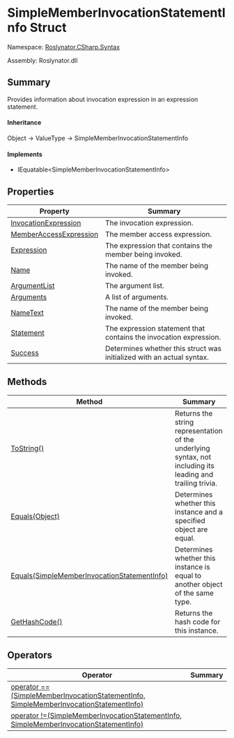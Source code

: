 # SimpleMemberInvocationStatementInfo Struct

Namespace: [Roslynator.CSharp.Syntax](../README.md)

Assembly: Roslynator\.dll

## Summary

Provides information about invocation expression in an expression statement\.

#### Inheritance

Object &#x2192; ValueType &#x2192; SimpleMemberInvocationStatementInfo

#### Implements

* IEquatable\<SimpleMemberInvocationStatementInfo>

## Properties

| Property| Summary|
| --- | --- |
| [InvocationExpression](InvocationExpression/README.md) | The invocation expression\. |
| [MemberAccessExpression](MemberAccessExpression/README.md) | The member access expression\. |
| [Expression](Expression/README.md) | The expression that contains the member being invoked\. |
| [Name](Name/README.md) | The name of the member being invoked\. |
| [ArgumentList](ArgumentList/README.md) | The argument list\. |
| [Arguments](Arguments/README.md) | A list of arguments\. |
| [NameText](NameText/README.md) | The name of the member being invoked\. |
| [Statement](Statement/README.md) | The expression statement that contains the invocation expression\. |
| [Success](Success/README.md) | Determines whether this struct was initialized with an actual syntax\. |

## Methods

| Method| Summary|
| --- | --- |
| [ToString()](ToString/README.md) | Returns the string representation of the underlying syntax, not including its leading and trailing trivia\. |
| [Equals(Object)](Equals/README.md) | Determines whether this instance and a specified object are equal\. |
| [Equals(SimpleMemberInvocationStatementInfo)](Equals/README.md) | Determines whether this instance is equal to another object of the same type\. |
| [GetHashCode()](GetHashCode/README.md) | Returns the hash code for this instance\. |

## Operators

| Operator| Summary|
| --- | --- |
| [operator ==(SimpleMemberInvocationStatementInfo, SimpleMemberInvocationStatementInfo)](op_Equality/README.md) | |
| [operator !=(SimpleMemberInvocationStatementInfo, SimpleMemberInvocationStatementInfo)](op_Inequality/README.md) | |


